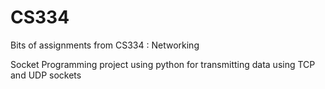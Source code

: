 # CS334
Bits of assignments from CS334 : Networking

Socket Programming project using python for transmitting data using TCP and UDP sockets
